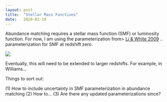 ```yaml
---
layout: post
title:  "Stellar Mass Functions"
date:   2020-02-10
---
```



Abundance matching requires a stellar mass function (SMF) or luminosity function. For now, I am using the parameterization from>
<a href="https://ui.adsabs.harvard.edu/abs/2009MNRAS.398.2177L">Li & White 2009</a>
.. parameterization for SMF at redshift zero.

<img src="{{ site.url }}SMF_Li2009.pdf">


Eventually, this will need to be extended to larger redshifts. For example, in Williams...

Things to sort out:

(1) How to include uncertainty in SMF parameterization in abundance matching
(2) How to...
(3) Are there any updated parameterizations since?
